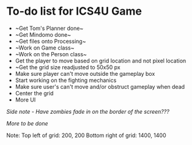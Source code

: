 # To-do list for ICS4U Game

* ~Get Tom's Planner done~
* ~Get Mindomo done~
* ~Get files onto Processing~  
* ~Work on Game class~       
* ~Work on the Person class~
* Get the player to move based on grid location and not pixel location
* ~Get the grid size readjusted to 50x50 px
* Make sure player can't move outside the gameplay box
* Start working on the fighting mechanics
* Make sure user's can't move and/or obstruct gameplay when dead
* Center the grid
* More UI

*Side note - Have zombies fade in on the border of the screen???*

*More to be done*

Note: 
Top left of grid: 200, 200
Bottom right of grid: 1400, 1400

